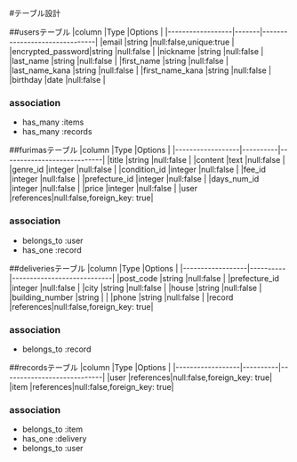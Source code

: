 #テーブル設計

##usersテーブル
|column            |Type   |Options                        |
|------------------|-------|-------------------------------|
|email             |string |null:false,unique:true         |
|encrypted_password|string |null:false                     |
|nickname          |string |null:false                     |
|last_name         |string |null:false                     |
|first_name        |string |null:false                     |
|last_name_kana    |string |null:false                     |
|first_name_kana   |string |null:false                     |
|birthday          |date   |null:false                     |

### association
- has_many :items
- has_many :records

##furimasテーブル
|column            |Type      |Options                     |
|------------------|----------|----------------------------|
|title             |string    |null:false                  |
|content           |text      |null:false                  |
|genre_id          |integer   |null:false                  |
|condition_id      |integer   |null:false                  |
|fee_id            |integer   |null:false                  |
|prefecture_id     |integer   |null:false                  |
|days_num_id       |integer   |null:false                  |
|price             |integer   |null:false                  |
|user              |references|null:false,foreign_key: true|

### association
- belongs_to :user
- has_one    :record

##deliveriesテーブル
|column            |Type      |Options                     |
|------------------|----------|----------------------------|
|post_code         |string    |null:false                  |
|prefecture_id     |integer   |null:false                  |
|city              |string    |null:false                  |
|house             |string    |null:false                  |
|building_number   |string    |                            |
|phone             |string    |null:false                  |
|record            |references|null:false,foreign_key: true|


### association
- belongs_to :record

##recordsテーブル
|column            |Type      |Options                     |
|------------------|----------|----------------------------|
|user              |references|null:false,foreign_key: true|
|item              |references|null:false,foreign_key: true|

### association
- belongs_to :item
- has_one    :delivery
- belongs_to :user